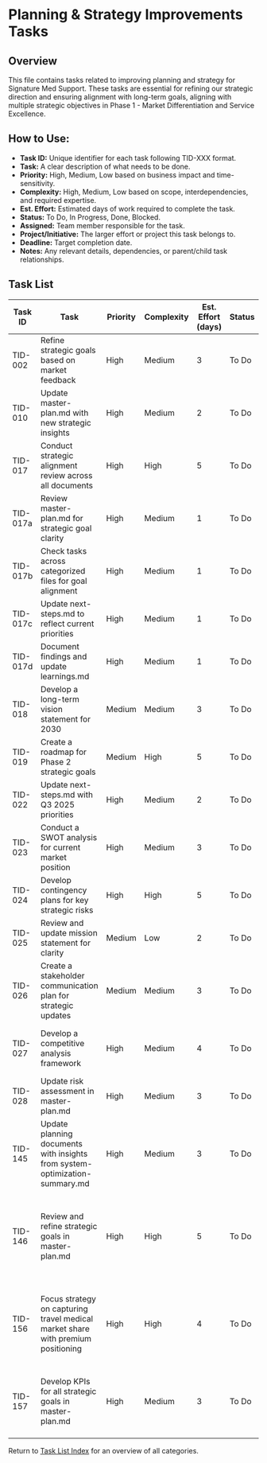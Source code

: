 <!-- Task list for Planning & Strategy Improvements, focusing on enhancing strategic planning for Signature Med Support. Last updated: 2025-05-18 -->

# Planning & Strategy Improvements Tasks

## Overview
This file contains tasks related to improving planning and strategy for Signature Med Support. These tasks are essential for refining our strategic direction and ensuring alignment with long-term goals, aligning with multiple strategic objectives in Phase 1 - Market Differentiation and Service Excellence.

## How to Use:
- **Task ID:** Unique identifier for each task following TID-XXX format.
- **Task:** A clear description of what needs to be done.
- **Priority:** High, Medium, Low based on business impact and time-sensitivity.
- **Complexity:** High, Medium, Low based on scope, interdependencies, and required expertise.
- **Est. Effort:** Estimated days of work required to complete the task.
- **Status:** To Do, In Progress, Done, Blocked.
- **Assigned:** Team member responsible for the task.
- **Project/Initiative:** The larger effort or project this task belongs to.
- **Deadline:** Target completion date.
- **Notes:** Any relevant details, dependencies, or parent/child task relationships.

## Task List
| Task ID | Task | Priority | Complexity | Est. Effort (days) | Status | Assigned | Project/Initiative | Deadline | Notes | Dependencies |
|---------|------|----------|------------|-------------------|--------|----------|-------------------|----------|-------|--------------|
| TID-002 | Refine strategic goals based on market feedback | High | Medium | 3 | To Do | Strategy Team | Strategic Planning | 2025-05-25 | Update master-plan.md with refined goals. | |
| TID-010 | Update master-plan.md with new strategic insights | High | Medium | 2 | To Do | Strategy Team | Strategic Planning | 2025-05-22 | Incorporate learnings from recent market analysis. | |
| TID-017 | Conduct strategic alignment review across all documents | High | High | 5 | To Do | Strategy Team | Strategic Alignment | 2025-06-01 | Ensure all planning documents reflect current strategic goals. | |
| TID-017a | Review master-plan.md for strategic goal clarity | High | Medium | 1 | To Do | Strategy Team | Strategic Alignment | 2025-05-28 | Verify that goals are SMART and aligned with vision. | Sub-task of TID-017 |
| TID-017b | Check tasks across categorized files for goal alignment | High | Medium | 1 | To Do | Strategy Team | Strategic Alignment | 2025-05-29 | Ensure all tasks link to strategic objectives. | Sub-task of TID-017, Depends on TID-017a |
| TID-017c | Update next-steps.md to reflect current priorities | High | Medium | 1 | To Do | Strategy Team | Strategic Alignment | 2025-05-30 | Align next steps with reviewed strategic goals. | Sub-task of TID-017, Depends on TID-017b |
| TID-017d | Document findings and update learnings.md | High | Medium | 1 | To Do | Strategy Team | Strategic Alignment | 2025-05-31 | Record any misalignments or insights for future planning. | Sub-task of TID-017, Depends on TID-017c |
| TID-018 | Develop a long-term vision statement for 2030 | Medium | Medium | 3 | To Do | Executive Team | Vision Development | 2025-06-10 | Update master-plan.md with the new vision. | |
| TID-019 | Create a roadmap for Phase 2 strategic goals | Medium | High | 5 | To Do | Strategy Team | Strategic Planning | 2025-06-15 | Outline key milestones and objectives for the next phase. | |
| TID-022 | Update next-steps.md with Q3 2025 priorities | High | Medium | 2 | To Do | Strategy Team | Planning Update | 2025-05-20 | Reflect current strategic focus and task prioritization. | |
| TID-023 | Conduct a SWOT analysis for current market position | High | Medium | 3 | To Do | Strategy Team | Market Analysis | 2025-05-28 | Update master-plan.md with findings. | |
| TID-024 | Develop contingency plans for key strategic risks | High | High | 5 | To Do | Risk Management | Risk Planning | 2025-06-05 | Focus on market entry and regulatory risks. | |
| TID-025 | Review and update mission statement for clarity | Medium | Low | 2 | To Do | Executive Team | Branding | 2025-06-08 | Ensure alignment with current strategic direction. | |
| TID-026 | Create a stakeholder communication plan for strategic updates | Medium | Medium | 3 | To Do | Communications | Stakeholder Engagement | 2025-06-12 | Ensure all stakeholders are informed of strategic changes. | |
| TID-027 | Develop a competitive analysis framework | High | Medium | 4 | To Do | Strategy Team | Market Analysis | 2025-05-30 | For ongoing competitor tracking and strategy adjustment. | |
| TID-028 | Update risk assessment in master-plan.md | High | Medium | 3 | To Do | Risk Management | Risk Planning | 2025-05-27 | Incorporate new risks identified from recent learnings. | |
| TID-145 | Update planning documents with insights from system-optimization-summary.md | High | Medium | 3 | To Do | Strategy Team | System Optimization | 2025-05-25 | Incorporate recommendations for task categorization and automation. | |
| TID-146 | Review and refine strategic goals in master-plan.md | High | High | 5 | To Do | Strategy Team | Strategic Planning | 2025-05-30 | From learnings.md (2025-05-17). Ensure goals are SMART and aligned with vision. Prioritized for immediate action. | |
| TID-156 | Focus strategy on capturing travel medical market share with premium positioning | High | High | 4 | To Do | Strategy Team | Market Expansion | 2025-06-25 | From learnings.md (2025-05-11). Differentiate in high-growth market. Prioritized for immediate action. | |
| TID-157 | Develop KPIs for all strategic goals in master-plan.md | High | Medium | 3 | To Do | Strategy Team | KPI Development | 2025-05-28 | Ensure each strategic goal has measurable KPIs to track progress, addressing gap in strategic coverage. | |

Return to [Task List Index](tasks.md) for an overview of all categories. 